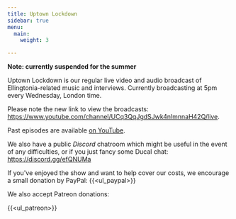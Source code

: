 ```yaml
---
title: Uptown Lockdown
sidebar: true
menu:
  main:
    weight: 3

---
```


**Note: currently suspended for the summer**

Uptown Lockdown is our regular live video and audio broadcast of Ellingtonia-related music and interviews. Currently broadcasting at 5pm every Wednesday, London time.

Please note the new link to view the broadcasts: https://www.youtube.com/channel/UCq3QqJgdSJwk4nlmnnaH42Q/live.

Past episodes are available [on YouTube](https://www.youtube.com/channel/UCq3QqJgdSJwk4nlmnnaH42Q/).

We also have a public _Discord_ chatroom which might be useful in the event of any difficulties, or if you just fancy some Ducal chat: https://discord.gg/efQNUMa

If you've enjoyed the show and want to help cover our costs, we encourage a small donation by PayPal:
{{<ul_paypal>}}

We also accept Patreon donations:

{{<ul_patreon>}}
